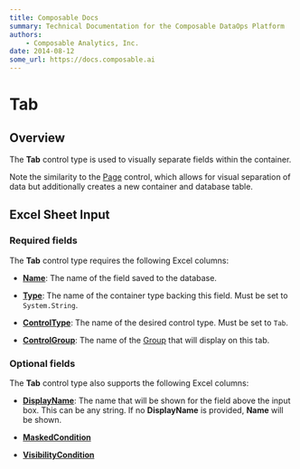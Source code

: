 ```yaml
---
title: Composable Docs
summary: Technical Documentation for the Composable DataOps Platform
authors:
    - Composable Analytics, Inc.
date: 2014-08-12
some_url: https://docs.composable.ai
---
```


# Tab

## Overview

The **Tab** control type is used to visually separate fields within the container.

Note the similarity to the [Page](Page.md) control, which allows for visual separation of data but additionally creates a new container and database table.

## Excel Sheet Input

### Required fields

The **Tab** control type requires the following Excel columns:

- [**Name**](../06.Setting-Details/Name.md): The name of the field saved to the database.

- [**Type**](../06.Setting-Details/Type.md): The name of the container type backing this field. Must be set to `System.String`.

- [**ControlType**](../06.Setting-Details/ControlType.md): The name of the desired control type. Must be set to `Tab`.

- [**ControlGroup**](../06.Setting-Details/ControlGroup.md): The name of the [Group](../06.Setting-Details/Group.md) that will display on this tab.

### Optional fields

The **Tab** control type also supports the following Excel columns:

- [**DisplayName**](../06.Setting-Details/DisplayName.md): The name that will be shown for the field above the input box. This can be any string. If no **DisplayName** is provided, **Name** will be shown.

- [**MaskedCondition**](../06.Setting-Details/MaskedCondition.md)

- [**VisibilityCondition**](../06.Setting-Details/VisibilityCondition.md)